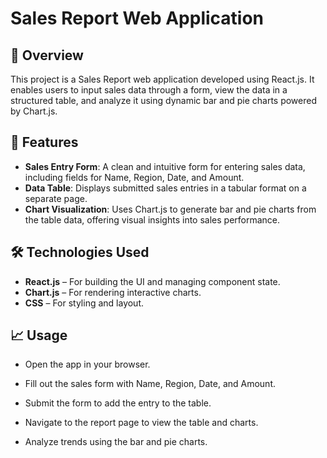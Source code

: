 # Sales Report Web Application

## 🧩 Overview
This project is a Sales Report web application developed using React.js. It enables users to input sales data through a form, view the data in a structured table, and analyze it using dynamic bar and pie charts powered by Chart.js.

## 🚀 Features
- **Sales Entry Form**: A clean and intuitive form for entering sales data, including fields for Name, Region, Date, and Amount.
- **Data Table**: Displays submitted sales entries in a tabular format on a separate page.
- **Chart Visualization**: Uses Chart.js to generate bar and pie charts from the table data, offering visual insights into sales performance.

## 🛠️ Technologies Used
- **React.js** – For building the UI and managing component state.
- **Chart.js** – For rendering interactive charts.
- **CSS** – For styling and layout.

## 📈 Usage
- Open the app in your browser.

- Fill out the sales form with Name, Region, Date, and Amount.

- Submit the form to add the entry to the table.

- Navigate to the report page to view the table and charts.

- Analyze trends using the bar and pie charts.
